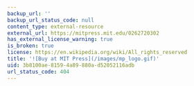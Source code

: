 ```yaml
---
backup_url: ''
backup_url_status_code: null
content_type: external-resource
external_url: https://mitpress.mit.edu/0262720302
has_external_license_warning: true
is_broken: true
license: https://en.wikipedia.org/wiki/All_rights_reserved
title: '![Buy at MIT Press](/images/mp_logo.gif)'
uid: 3b8100ae-8159-4a89-880a-d52052116adb
url_status_code: 404
---
```

